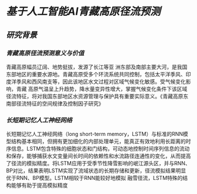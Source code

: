 # ***基于人工智能AI青藏高原径流预测***
## ***研究背景***
### *青藏高原径流预测意义与价值*
青藏高原幅员辽阔、地势挺拔，发源了长江等亚 洲东部及南部主要大河，是我国东部地区的重要水源地。青藏高原受多个环流系统共同控制，包括太平洋季风、印度洋季风和西风南支等，因此该地区水文过程对区域气候变化敏感。受气候变化影响，青藏 高原气温呈上升趋势，降水量变异性增大，掌握气候变化条件下该区域径流特征，将对我国东部地区水资源管理与保护具有重要实际意义。《青藏高原东南部径流特征的空间规律及控制因子研究》

### *长短期记忆人工神经网络*
长短期记忆人工神经网络（long short-term memory，LSTM）与标准的RNN模型结构基本相同，但拥有更加细化的内部处理单元，能真正有效地利用长距离的时序信息。LSTM包含特殊的细胞状态和门结构，可动态地控制时间序列信息的流动和保存，能够捕获水文变量间长时间的依赖性和水流路径连通性的变化，从而提高了径流的模拟精度。将LSTM应用于受季节性降雪影响的岷江源头区，并与RNN、BP对比，结果表明LSTM实现了流域状态的长期存储和更新，径流模拟结果明显优于RNN、BP模型。LSTM相较于RNN能较好地模拟 融雪径流，LSTM特殊的结构能够有助于提高模拟精度



